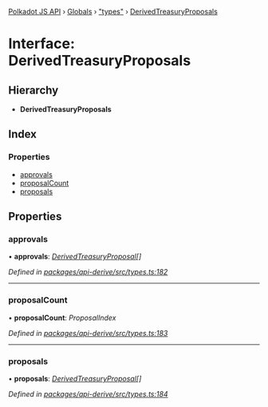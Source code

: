 [Polkadot JS API](../README.md) › [Globals](../globals.md) › ["types"](../modules/_types_.md) › [DerivedTreasuryProposals](_types_.derivedtreasuryproposals.md)

# Interface: DerivedTreasuryProposals

## Hierarchy

* **DerivedTreasuryProposals**

## Index

### Properties

* [approvals](_types_.derivedtreasuryproposals.md#approvals)
* [proposalCount](_types_.derivedtreasuryproposals.md#proposalcount)
* [proposals](_types_.derivedtreasuryproposals.md#proposals)

## Properties

###  approvals

• **approvals**: *[DerivedTreasuryProposal](_types_.derivedtreasuryproposal.md)[]*

*Defined in [packages/api-derive/src/types.ts:182](https://github.com/polkadot-js/api/blob/0d2896630/packages/api-derive/src/types.ts#L182)*

___

###  proposalCount

• **proposalCount**: *ProposalIndex*

*Defined in [packages/api-derive/src/types.ts:183](https://github.com/polkadot-js/api/blob/0d2896630/packages/api-derive/src/types.ts#L183)*

___

###  proposals

• **proposals**: *[DerivedTreasuryProposal](_types_.derivedtreasuryproposal.md)[]*

*Defined in [packages/api-derive/src/types.ts:184](https://github.com/polkadot-js/api/blob/0d2896630/packages/api-derive/src/types.ts#L184)*

